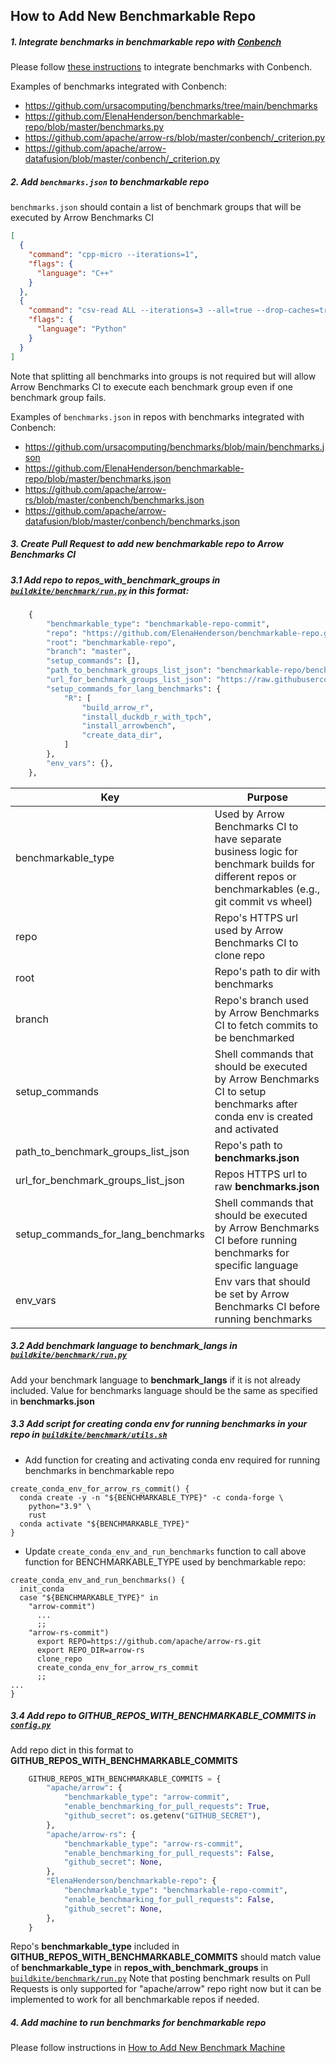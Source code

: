 ## How to Add New Benchmarkable Repo

##### 1. Integrate benchmarks in benchmarkable repo with [Conbench](https://github.com/conbench/conbench)
Please follow [these instructions](https://github.com/conbench/conbench#authoring-benchmarks) to integrate benchmarks with Conbench.

Examples of benchmarks integrated with Conbench:

- https://github.com/ursacomputing/benchmarks/tree/main/benchmarks
- https://github.com/ElenaHenderson/benchmarkable-repo/blob/master/benchmarks.py
- https://github.com/apache/arrow-rs/blob/master/conbench/_criterion.py
- https://github.com/apache/arrow-datafusion/blob/master/conbench/_criterion.py

##### 2. Add `benchmarks.json` to benchmarkable repo
`benchmarks.json` should contain a list of benchmark groups that will be executed by Arrow Benchmarks CI
```json
[
  {
    "command": "cpp-micro --iterations=1",
    "flags": {
      "language": "C++"
    }
  },
  {
    "command": "csv-read ALL --iterations=3 --all=true --drop-caches=true",
    "flags": {
      "language": "Python"
    }
  }
]
```
Note that splitting all benchmarks into groups is not required but will allow Arrow Benchmarks CI 
to execute each benchmark group even if one benchmark group fails.

Examples of `benchmarks.json` in repos with benchmarks integrated with Conbench:

- https://github.com/ursacomputing/benchmarks/blob/main/benchmarks.json
- https://github.com/ElenaHenderson/benchmarkable-repo/blob/master/benchmarks.json
- https://github.com/apache/arrow-rs/blob/master/conbench/benchmarks.json
- https://github.com/apache/arrow-datafusion/blob/master/conbench/benchmarks.json


##### 3. Create Pull Request to add new benchmarkable repo to Arrow Benchmarks CI
##### 3.1 Add repo to **repos_with_benchmark_groups** in [`buildkite/benchmark/run.py`](../buildkite/benchmark/run.py) in this format:
```python
    {
        "benchmarkable_type": "benchmarkable-repo-commit",
        "repo": "https://github.com/ElenaHenderson/benchmarkable-repo.git",
        "root": "benchmarkable-repo",
        "branch": "master",
        "setup_commands": [],
        "path_to_benchmark_groups_list_json": "benchmarkable-repo/benchmarks.json",
        "url_for_benchmark_groups_list_json": "https://raw.githubusercontent.com/ElenaHenderson/benchmarkable-repo/master/benchmarks.json",
        "setup_commands_for_lang_benchmarks": {
            "R": [
                "build_arrow_r",
                "install_duckdb_r_with_tpch",
                "install_arrowbench",
                "create_data_dir",
            ]
        },
        "env_vars": {},
    },
```
| Key | Purpose     | 
| ----------- | ----------- |
| benchmarkable_type | Used by Arrow Benchmarks CI to have separate business logic for benchmark builds for different repos or benchmarkables (e.g., git commit vs wheel) |
| repo | Repo's HTTPS url used by Arrow Benchmarks CI to clone repo     |
| root | Repo's path to dir with benchmarks        |
| branch | Repo's branch used by Arrow Benchmarks CI to fetch commits to be benchmarked       |
| setup_commands | Shell commands that should be executed by Arrow Benchmarks CI to setup benchmarks after conda env is created and activated        |
| path_to_benchmark_groups_list_json | Repo's path to **benchmarks.json**|
| url_for_benchmark_groups_list_json | Repos HTTPS url to raw **benchmarks.json**|
| setup_commands_for_lang_benchmarks | Shell commands that should be executed by Arrow Benchmarks CI before running benchmarks for specific language|
| env_vars | Env vars that should be set by Arrow Benchmarks CI before running benchmarks|

##### 3.2 Add benchmark language to **benchmark_langs** in [`buildkite/benchmark/run.py`](../buildkite/benchmark/run.py)
Add your benchmark language to **benchmark_langs** if it is not already included. Value for benchmarks language should be the same as specified in **benchmarks.json**

##### 3.3 Add script for creating conda env for running benchmarks in your repo in [`buildkite/benchmark/utils.sh`](../buildkite/benchmark/utils.sh)
- Add function for creating and activating conda env required for running benchmarks in benchmarkable repo
```shell script
create_conda_env_for_arrow_rs_commit() {
  conda create -y -n "${BENCHMARKABLE_TYPE}" -c conda-forge \
    python="3.9" \
    rust
  conda activate "${BENCHMARKABLE_TYPE}"
}
```
- Update `create_conda_env_and_run_benchmarks` function to call above function for BENCHMARKABLE_TYPE used by benchmarkable repo:
```shell script
create_conda_env_and_run_benchmarks() {
  init_conda
  case "${BENCHMARKABLE_TYPE}" in
    "arrow-commit")
      ...
      ;;
    "arrow-rs-commit")
      export REPO=https://github.com/apache/arrow-rs.git
      export REPO_DIR=arrow-rs
      clone_repo
      create_conda_env_for_arrow_rs_commit
      ;;
...
}
```
##### 3.4 Add repo to **GITHUB_REPOS_WITH_BENCHMARKABLE_COMMITS** in [`config.py`](../config.py)
Add repo dict in this format to **GITHUB_REPOS_WITH_BENCHMARKABLE_COMMITS**
```python
    GITHUB_REPOS_WITH_BENCHMARKABLE_COMMITS = {
        "apache/arrow": {
            "benchmarkable_type": "arrow-commit",
            "enable_benchmarking_for_pull_requests": True,
            "github_secret": os.getenv("GITHUB_SECRET"),
        },
        "apache/arrow-rs": {
            "benchmarkable_type": "arrow-rs-commit",
            "enable_benchmarking_for_pull_requests": False,
            "github_secret": None,
        },
        "ElenaHenderson/benchmarkable-repo": {
            "benchmarkable_type": "benchmarkable-repo-commit",
            "enable_benchmarking_for_pull_requests": False,
            "github_secret": None,
        },
    }
```
Repo's **benchmarkable_type** included in **GITHUB_REPOS_WITH_BENCHMARKABLE_COMMITS** 
should match value of **benchmarkable_type** in **repos_with_benchmark_groups** in [`buildkite/benchmark/run.py`](../buildkite/benchmark/run.py)
Note that posting benchmark results on Pull Requests is only supported for "apache/arrow" repo right now but it can be implemented to work for all benchmarkable repos if needed.

##### 4. Add machine to run benchmarks for benchmarkable repo
Please follow instructions in [How to Add New Benchmark Machine](./how-to-add-new-benchmark-machine.md)
